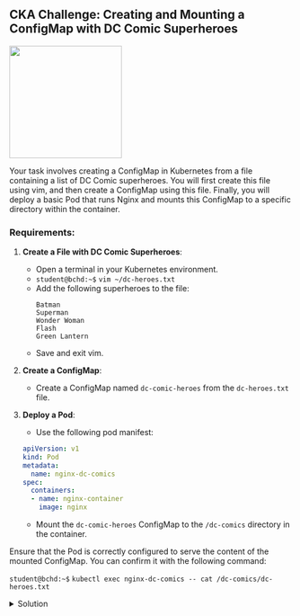## CKA Challenge: Creating and Mounting a ConfigMap with DC Comic Superheroes

<img src="https://miro.medium.com/v2/resize:fit:640/1*1L6WPtVM2paIttHkG7x8CA.png" width="200"/>

Your task involves creating a ConfigMap in Kubernetes from a file containing a list of DC Comic superheroes. You will first create this file using vim, and then create a ConfigMap using this file. Finally, you will deploy a basic Pod that runs Nginx and mounts this ConfigMap to a specific directory within the container.

### Requirements:

1. **Create a File with DC Comic Superheroes**:
   - Open a terminal in your Kubernetes environment.
   - `student@bchd:~$` `vim ~/dc-heroes.txt`
   - Add the following superheroes to the file:
     ```
     Batman
     Superman
     Wonder Woman
     Flash
     Green Lantern
     ```
   - Save and exit vim.

2. **Create a ConfigMap**:
   - Create a ConfigMap named `dc-comic-heroes` from the `dc-heroes.txt` file.

3. **Deploy a Pod**:
   - Use the following pod manifest:
   
   ```yaml
   apiVersion: v1
   kind: Pod
   metadata:
     name: nginx-dc-comics
   spec:
     containers:
     - name: nginx-container
       image: nginx
   ```
   
   - Mount the `dc-comic-heroes` ConfigMap to the `/dc-comics` directory in the container.

Ensure that the Pod is correctly configured to serve the content of the mounted ConfigMap. You can confirm it with the following command:

`student@bchd:~$` `kubectl exec nginx-dc-comics -- cat /dc-comics/dc-heroes.txt`

<details>
<summary>Solution</summary>

1. **Creating the File**:

```bash
vim dc-heroes.txt
```

Inside `vim`, add the superheroes:
```
Batman
Superman
Wonder Woman
Flash
Green Lantern
```

2. **Creating the ConfigMap**:

```yaml
kubectl create configmap dc-comic-heroes --from-file=dc-heroes.txt
```

3. **Pod Manifest**:

```yaml
apiVersion: v1
kind: Pod
metadata:
  name: nginx-dc-comics
spec:
  containers:
  - name: nginx
    image: nginx
    volumeMounts:
    - name: dc-comic-volume
      mountPath: "/dc-comics"
  volumes:
  - name: dc-comic-volume
    configMap:
      name: dc-comic-heroes
```

Apply this manifest by saving it to a file, then running `kubectl apply -f <filename>.yaml`.

</details>
